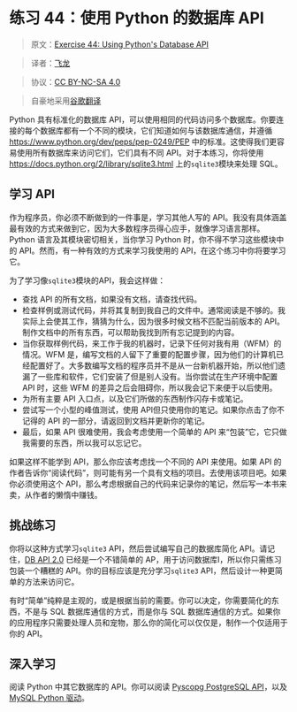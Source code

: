 # 练习 44：使用 Python 的数据库 API

> 原文：[Exercise 44: Using Python's Database API](https://learncodethehardway.org/more-python-book/ex44.html)

> 译者：[飞龙](https://github.com/wizardforcel)

> 协议：[CC BY-NC-SA 4.0](http://creativecommons.org/licenses/by-nc-sa/4.0/)

> 自豪地采用[谷歌翻译](https://translate.google.cn/)

Python 具有标准化的数据库 API，可以使用相同的代码访问多个数据库。你要连接的每个数据库都有一个不同的模块，它们知道如何与该数据库通信，并遵循 <https://www.python.org/dev/peps/pep-0249/PEP> 中的标准。这使得我们更容易使用所有数据库来访问它们，它们具有不同 API。对于本练习，你将使用 <https://docs.python.org/2/library/sqlite3.html> 上的`sqlite3`模块来处理 SQL。

## 学习 API

作为程序员，你必须不断做到的一件事是，学习其他人写的 API。我没有具体涵盖最有效的方式来做到它，因为大多数程序员得心应手，就像学习语言那样。Python 语言及其模块密切相关，当你学习 Python 时，你不得不学习这些模块中的 API。然而，有一种有效的方式来学习我使用的 API，在这个练习中你将要学习它。

为了学习像`sqlite3`模块的API，我会这样做：

+   查找 API 的所有文档，如果没有文档，请查找代码。
+   检查样例或测试代码，并将其复制到我自己的文件中。通常阅读是不够的。我实际上会使其工作，猜猜为什么，因为很多时候文档不匹配当前版本的 API。制作文档中的所有东西，可以帮助我找到所有忘记提到的内容。
+   当你获取样例代码，来工作于我的机器时，记录下任何对我有用（WFM）的情况。WFM 是，编写文档的人留下了重要的配置步骤，因为他们的计算机已经配置好了。大多数编写文档的程序员并不是从一台新机器开始，所以他们遗漏了一些库和软件，它们安装了但是别人没有。当你尝试在生产环境中配置 API 时，这些 WFM 的差异之后会阻碍你，所以我会记下来便于以后使用。
+   为所有主要 API 入口点，以及它们所做的东西制作闪存卡或笔记。
+   尝试写一个小型的峰值测试，使用 API​​ 但只使用你的笔记。如果你点击了你不记得的 API 的一部分，请返回到文档并更新你的笔记。
+   最后，如果 API 很难使用，我会考虑使用一个简单的 API 来“包装”它，它只做我需要的东西，所以我可以忘记它。

如果这样不能学到 API，那么你应该考虑找一个不同的 API 来使用。如果 API 的作者告诉你“阅读代码”，则可能有另一个具有文档的项目。去使用该项目吧。如果你必须使用这个 API，那么考虑根据自己的代码来记录你的笔记，然后写一本书来卖，从作者的懒惰中赚钱。

## 挑战练习

你将以这种方式学习`sqlite3` API，然后尝试编写自己的数据库简化 API。请记住，[DB API 2.0](https://docs.python.org/2/library/sqlite3.html) 已经是一个不错简单的 AP，用于访问数据库I，所以你只需练习包装一个糟糕的 API。你的目标应该是充分学习`sqlite3` API，然后设计一种更简单的方法来访问它。

有时“简单”纯粹是主观的，或是根据当前的需要。你可以决定，你需要简化的东西，不是与 SQL 数据库通信的方式，而是你与 SQL 数据库通信的方式。如果你的应用程序只需要处理人员和宠物，那么你的简化可以仅仅是，制作一个仅适用于你的 API。

## 深入学习

阅读 Python 中其它数据库的 API。你可以阅读 [Pyscopg PostgreSQL API](http://initd.org/psycopg/docs/)，以及 [MySQL Python 驱动](https://dev.mysql.com/doc/connector-python/en/)。
